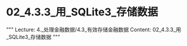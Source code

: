 # 02_4.3.3_用_SQLite3_存储数据

"""
Lecture: 4._处理金融数据/4.3_有效存储金融数据
Content: 02_4.3.3_用_SQLite3_存储数据
"""

